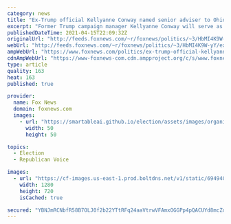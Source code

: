 ```yaml
---
category: news
title: "Ex-Trump official Kellyanne Conway named senior adviser to Ohio Senate candidate Bernie Moreno"
excerpt: "Former Trump campaign manager Kellyanne Conway will serve as a senior adviser to Ohio Senate candidate Bernie Moreno, his campaign announced on Thursday."
publishedDateTime: 2021-04-15T22:09:32Z
originalUrl: "http://feeds.foxnews.com/~r/foxnews/politics/~3/HbMI4K9W-yY/ex-trump-official-kellyanne-conway-senior-adviser-ohio-senate-candidate-bernie-moreno"
webUrl: "http://feeds.foxnews.com/~r/foxnews/politics/~3/HbMI4K9W-yY/ex-trump-official-kellyanne-conway-senior-adviser-ohio-senate-candidate-bernie-moreno"
ampWebUrl: "https://www.foxnews.com/politics/ex-trump-official-kellyanne-conway-senior-adviser-ohio-senate-candidate-bernie-moreno.amp"
cdnAmpWebUrl: "https://www-foxnews-com.cdn.ampproject.org/c/s/www.foxnews.com/politics/ex-trump-official-kellyanne-conway-senior-adviser-ohio-senate-candidate-bernie-moreno.amp"
type: article
quality: 163
heat: 163
published: true

provider:
  name: Fox News
  domain: foxnews.com
  images:
    - url: "https://smartableai.github.io/election/assets/images/organizations/foxnews.com-50x50.jpg"
      width: 50
      height: 50

topics:
  - Election
  - Republican Voice

images:
  - url: "https://cf-images.us-east-1.prod.boltdns.net/v1/static/694940094001/0b9ac759-5944-4eae-a66a-9543f7b07e79/4d7bc46b-988a-4b72-8a6a-96c59393937f/1280x720/match/image.jpg"
    width: 1280
    height: 720
    isCached: true

secured: "YBNJmRCNbfR58B7OLJ0f2b22YTtRFq24aaVtrwVFAmxOGGPp4pQACUYd8mcZqB8LfvlBXzykAumbyRzmVednHLDJzvxcQ5MJL7SN3u1xtMRsWGseIwN5+6xQkb1kKY3MxWGPkCtgrq9qrwy7SNh9PQt99S+PW7FyMFHpKztnYkzfmN2WybWjStawKCzyZG+fKuvVmHRLR53DZhVgzD/I+hwhu82gPuvXVLXkWuUD3ADV/o01QXlp4uZZeXs+Tc904VYP76Ir/YTdWDtiWIdZzh5IBIGmq+zgh5Zv00fgR6oymfnGKTEFRajPr0hezHmzdDzgNC6nguOrLtMaljgtWySJ4FuVWhP8HNxdPqIWT/M=;gIMadM6/JbyATSIKZa3SIw=="
---
```


